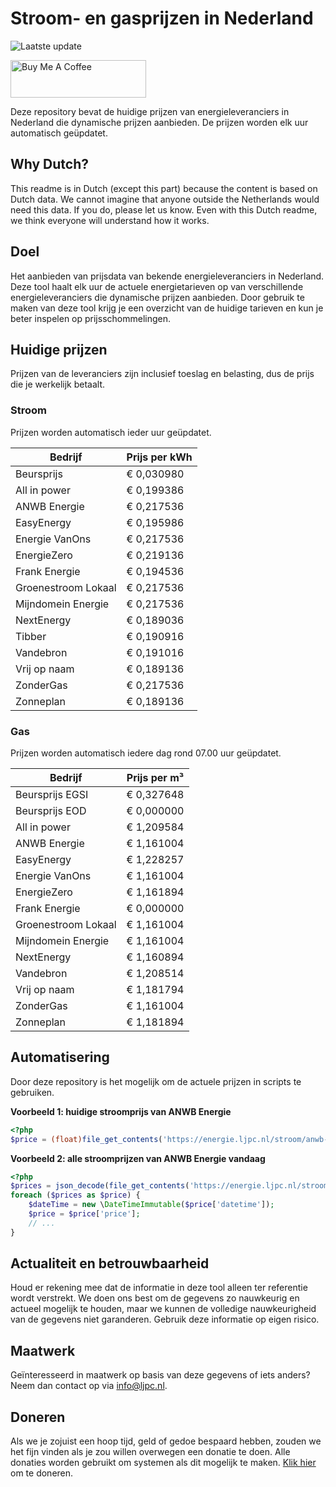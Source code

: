 # Stroom- en gasprijzen in Nederland

![Laatste update](https://img.shields.io/badge/laatste%20update-2024--06--06%2015%3A00%20CET-brightgreen)

<a href="https://www.buymeacoffee.com/Lars-" target="_blank"><img src="https://cdn.buymeacoffee.com/buttons/v2/default-orange.png" alt="Buy Me A Coffee" height="60" style="height: 60px !important;width: 217px !important;" ></a>

Deze repository bevat de huidige prijzen van energieleveranciers in Nederland die dynamische prijzen aanbieden. De prijzen worden elk uur automatisch geüpdatet.

## Why Dutch?

This readme is in Dutch (except this part) because the content is based on Dutch data. We cannot imagine that anyone outside the Netherlands would need this data. If you do, please let us know. Even with this Dutch readme, we think
everyone will understand how it works.

## Doel

Het aanbieden van prijsdata van bekende energieleveranciers in Nederland. Deze tool haalt elk uur de actuele energietarieven op van verschillende energieleveranciers die dynamische prijzen aanbieden. Door gebruik te maken van deze tool
krijg je een overzicht van de huidige tarieven en kun je beter inspelen op prijsschommelingen.

## Huidige prijzen

Prijzen van de leveranciers zijn inclusief toeslag en belasting, dus de prijs die je werkelijk betaalt.

### Stroom

Prijzen worden automatisch ieder uur geüpdatet.

 Bedrijf | Prijs per kWh 
---------|---------------
Beursprijs | € 0,030980
All in power | € 0,199386
ANWB Energie | € 0,217536
EasyEnergy | € 0,195986
Energie VanOns | € 0,217536
EnergieZero | € 0,219136
Frank Energie | € 0,194536
Groenestroom Lokaal | € 0,217536
Mijndomein Energie | € 0,217536
NextEnergy | € 0,189036
Tibber | € 0,190916
Vandebron | € 0,191016
Vrij op naam | € 0,189136
ZonderGas | € 0,217536
Zonneplan | € 0,189136


### Gas

Prijzen worden automatisch iedere dag rond 07.00 uur geüpdatet.

 Bedrijf | Prijs per m³ 
---------|--------------
Beursprijs EGSI | € 0,327648
Beursprijs EOD | € 0,000000
All in power | € 1,209584
ANWB Energie | € 1,161004
EasyEnergy | € 1,228257
Energie VanOns | € 1,161004
EnergieZero | € 1,161894
Frank Energie | € 0,000000
Groenestroom Lokaal | € 1,161004
Mijndomein Energie | € 1,161004
NextEnergy | € 1,160894
Vandebron | € 1,208514
Vrij op naam | € 1,181794
ZonderGas | € 1,161004
Zonneplan | € 1,181894


## Automatisering

Door deze repository is het mogelijk om de actuele prijzen in scripts te gebruiken.

**Voorbeeld 1: huidige stroomprijs van ANWB Energie**

```php
<?php
$price = (float)file_get_contents('https://energie.ljpc.nl/stroom/anwb-energie-nu.txt');

```

**Voorbeeld 2: alle stroomprijzen van ANWB Energie vandaag**

```php
<?php
$prices = json_decode(file_get_contents('https://energie.ljpc.nl/stroom/all-in-power-vandaag.json'),true);
foreach ($prices as $price) {
    $dateTime = new \DateTimeImmutable($price['datetime']);
    $price = $price['price'];
    // ...
}
```

## Actualiteit en betrouwbaarheid

Houd er rekening mee dat de informatie in deze tool alleen ter referentie wordt verstrekt. We doen ons best om de gegevens zo nauwkeurig en actueel mogelijk te houden, maar we kunnen de volledige nauwkeurigheid van de gegevens niet
garanderen. Gebruik deze informatie op eigen risico.

## Maatwerk

Geïnteresseerd in maatwerk op basis van deze gegevens of iets anders? Neem dan contact op
via [info@ljpc.nl](mailto:info@ljpc.nl?subject=Energie%20prijzen).

## Doneren

Als we je zojuist een hoop tijd, geld of gedoe bespaard hebben, zouden we het fijn vinden als je zou willen overwegen een
donatie te doen. Alle donaties worden gebruikt om systemen als dit mogelijk te
maken. [Klik hier](https://www.buymeacoffee.com/Lars-) om te doneren.
